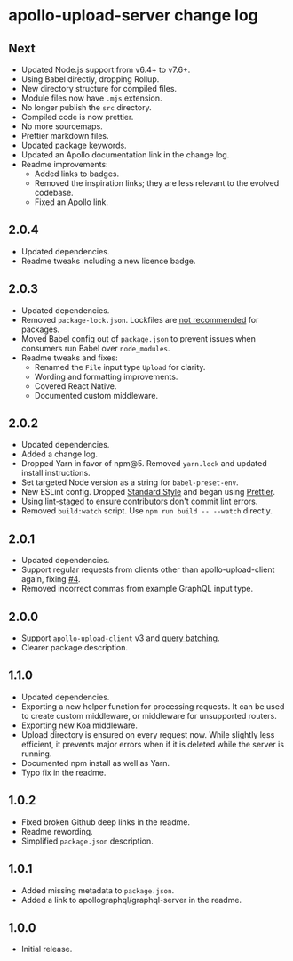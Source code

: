 # apollo-upload-server change log

## Next

* Updated Node.js support from v6.4+ to v7.6+.
* Using Babel directly, dropping Rollup.
* New directory structure for compiled files.
* Module files now have `.mjs` extension.
* No longer publish the `src` directory.
* Compiled code is now prettier.
* No more sourcemaps.
* Prettier markdown files.
* Updated package keywords.
* Updated an Apollo documentation link in the change log.
* Readme improvements:
  * Added links to badges.
  * Removed the inspiration links; they are less relevant to the evolved
    codebase.
  * Fixed an Apollo link.

## 2.0.4

* Updated dependencies.
* Readme tweaks including a new licence badge.

## 2.0.3

* Updated dependencies.
* Removed `package-lock.json`. Lockfiles are
  [not recommended](https://github.com/sindresorhus/ama/issues/479#issuecomment-310661514)
  for packages.
* Moved Babel config out of `package.json` to prevent issues when consumers run
  Babel over `node_modules`.
* Readme tweaks and fixes:
  * Renamed the `File` input type `Upload` for clarity.
  * Wording and formatting improvements.
  * Covered React Native.
  * Documented custom middleware.

## 2.0.2

* Updated dependencies.
* Added a change log.
* Dropped Yarn in favor of npm@5. Removed `yarn.lock` and updated install
  instructions.
* Set targeted Node version as a string for `babel-preset-env`.
* New ESLint config. Dropped [Standard Style](https://standardjs.com) and began
  using [Prettier](https://github.com/prettier/eslint-plugin-prettier).
* Using [lint-staged](https://github.com/okonet/lint-staged) to ensure
  contributors don't commit lint errors.
* Removed `build:watch` script. Use `npm run build -- --watch` directly.

## 2.0.1

* Updated dependencies.
* Support regular requests from clients other than apollo-upload-client again,
  fixing [#4](https://github.com/jaydenseric/apollo-upload-server/issues/4).
* Removed incorrect commas from example GraphQL input type.

## 2.0.0

* Support `apollo-upload-client` v3 and
  [query batching](https://apollographql.com/docs/apollo-server/requests.html#batching).
* Clearer package description.

## 1.1.0

* Updated dependencies.
* Exporting a new helper function for processing requests. It can be used to
  create custom middleware, or middleware for unsupported routers.
* Exporting new Koa middleware.
* Upload directory is ensured on every request now. While slightly less
  efficient, it prevents major errors when if it is deleted while the server is
  running.
* Documented npm install as well as Yarn.
* Typo fix in the readme.

## 1.0.2

* Fixed broken Github deep links in the readme.
* Readme rewording.
* Simplified `package.json` description.

## 1.0.1

* Added missing metadata to `package.json`.
* Added a link to apollographql/graphql-server in the readme.

## 1.0.0

* Initial release.
